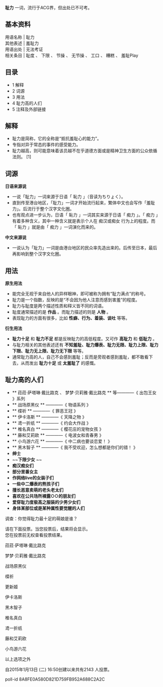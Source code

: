 **耻力** 一词，流行于ACG界，但出处已不可考。

**基本资料**  
---  
用语名称  |  耻力   
其他表述  |  羞耻力   
用语出处  |  无法考证   
相关条目  |  耻度  、  下限  、  节操  、  无节操  、  工口  、  糟糕  、  羞耻Play   
  
##  目录

  * 1  解释 
  * 2  词源 
  * 3  用法 
  * 4  耻力高的人们 
  * 5  注释及外部链接 

##  解释

  * 耻力是简称，它的全称是“抵抗羞耻心的能力”。 
  * 专指对异于常态的事件的感受能力。 
  * 耻力越高，则可能意味着该员越不在乎道德方面或是精神卫生方面的公众依循法则。  [1] 

##  词源

**日语来源说**

  * 一说「耻力」一词来源于日语「  恥力  」（音读为ちりょく）。 
  * 直到传至港台地区，「耻力」一词才开始流行起来，繁体中文也会写作「羞耻力」。后流行于整个汉字文化圈。 
  * 也有观点进一步认为，日语「  恥力  」一词其实来源于日语「  痴力  」。「  痴力  」有着多种含义，其中一种含义就是表示个人在  痴汉或痴女  行为上的程度。而「  恥力  」就是由「  痴力  」一词演化而来的。 

**中文来源说**

  * 一说认为「耻力」一词是由港台地区的民众率先造出来的。后传至日本，最后再影响到整个汉字文化圈。 

##  用法

**原生用法**

  * 能完全无视于来自他人的异样眼神，即可被称为拥有“耻力满点”的称号。 
  * 耻力是一个指数，反映的是“不会因为他人注意而感到害羞”的程度。 
  * 耻力与耻度是两个描述性质和释义皆不同的词语。 
  * 耻度通常描述的是 **作品** 。而耻力描述的则是 **人物** 。 
  * 表现耻力的方面有很多，比如 **性癖、行为、着装、谈吐** 等等。 

**衍生用法**

  * **耻力十足** 和 **耻力不足** 都是反映耻力的高低程度。又可作 **高耻力** 和 **低耻力** 。 
  * 与耻力相关的其他表述还有 **不知羞耻、耻力爆表、耻力无限、耻力上限、耻力下限、耻力无上限、耻力无下限** 等等。 
  * 通常耻力高的人，自己不会感到羞耻；反而是旁观者感到羞耻，都不敢看下去，从而发出 **耻力十足** 或 **太羞耻了** 的感慨。 

##  耻力高的人们

  * ** 菈菈·萨塔琳·戴比路克  、  梦梦·贝莉雅·戴比路克  ** 等————《  出包王女  》系列 
  * ** 战场原黑仪  ** ————《  物语系列  》 
  * ** 楪祈  ** ————《  罪恶王冠  》 
  * ** 伊卡洛斯  ** ————《  天降之物  》 
  * ** 鸢一折纸  ** ————《  约会大作战  》 
  * ** 椎名真白  ** ————《  樱花庄的宠物女孩  》 
  * ** 藤和艾莉欧  ** ————《  电波女和青春男  》 
  * ** 小鸟游六花  ** ————《  中二病也要谈恋爱！  》 
  * ** 黑木智子  ** ————《  我不受欢迎，怎么想都是你们的错！  》 
  * **绅士**
  * ~~**下限少女** ~~
  * **痴汉痴女们**
  * **部分里番女主**
  * **作网络live的女装子们**
  * **一些中二爆表的熊孩子们**
  * **擅长恶意卖萌的老头老太们**
  * **喜欢在公共场所裸露○○的朋友们**
  * **爱穿耻力度极高之服装的少男少女们**
  * **身体某部位或是某种属性要觉醒的人们**

调查：你觉得耻力最十足的萌娘是谁？

请在下面投票。当您投票后，结果将会显示。  
您在投票前无权查看投票结果。

菈菈·萨塔琳·戴比路克

梦梦·贝莉雅·戴比路克

战场原黑仪

楪祈

更新姬

伊卡洛斯

黑木智子

椎名真白

鸢一折纸

藤和艾莉欧

小鸟游六花

以上选项之外

自2015年1月13日 (二) 16:50创建以来共有2143 人投票。

poll-id 8A8FE0A580D821D759FB952A688C2A2C

  
